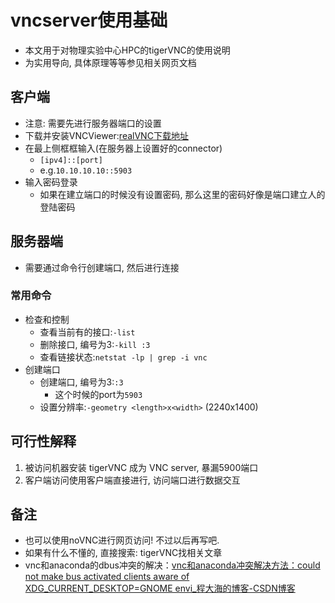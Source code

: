 # vncserver使用基础

- 本文用于对物理实验中心HPC的tigerVNC的使用说明
- 为实用导向, 具体原理等等参见相关网页文档

## 客户端

- 注意: 需要先进行服务器端口的设置
- 下载并安装VNCViewer:[realVNC下载地址](https://www.realvnc.com/en/connect/download/viewer/)
- 在最上侧框框输入(在服务器上设置好的connector)
  - `[ipv4]::[port]`
  - e.g.`10.10.10.10::5903`
- 输入密码登录
  - 如果在建立端口的时候没有设置密码, 那么这里的密码好像是端口建立人的登陆密码

## 服务器端

- 需要通过命令行创建端口, 然后进行连接

### 常用命令

- 检查和控制
  - 查看当前有的接口:`-list`
  - 删除接口, 编号为3:`-kill :3`
  - 查看链接状态:`netstat -lp | grep -i vnc`
- 创建端口
  - 创建端口, 编号为3:`:3`
    - 这个时候的port为`5903`
  - 设置分辨率:`-geometry <length>x<width>` (2240x1400)

## 可行性解释

1. 被访问机器安装 tigerVNC 成为 VNC server, 暴漏5900端口
2. 客户端访问使用客户端直接进行, 访问端口进行数据交互

<!-- 3. 浏览器访问 VNC server 需要 tcp 到 websocket 的转化，因此 使用 websockify 把5900端口代理到8080. 通过nginx 把noVNC的web服务代理到80端口，供外界访问. 在其他机器上，通过输入 url:80/vnc.html 访问到noVNC页面后，设置websocket访问端口，访问被访问机器。 -->

## 备注

- 也可以使用noVNC进行网页访问! 不过以后再写吧.
- 如果有什么不懂的, 直接搜索: tigerVNC找相关文章
- vnc和anaconda的dbus冲突的解决：[vnc和anaconda冲突解决方法：could not make bus activated clients aware of XDG_CURRENT_DESKTOP=GNOME envi_程大海的博客-CSDN博客](https://blog.csdn.net/cxx654/article/details/106218894)
